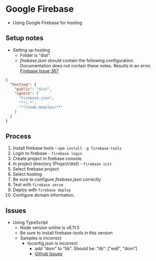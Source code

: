 # Google Firebase
* Using Google Firebase for hosting

## Setup notes
* Setting up hosting
	* Folder is "dist".
	* *firebase.json* should contain the following configuration. Documentation does not contain these notes. Results in an error. [Firebase Issue 367](https://github.com/firebase/firebase-tools/issues/367)
```json
{
  "hosting": {
    "public": "dist",
    "ignore": [
      "firebase.json",
      "**/.*",
      "**/node_modules/**"
    ]
  }
}
```
## Process
1. Install firebase tools - `npm install -g firebase-tools`
2. Login to firebase - `firebase login`
3. Create project in firebase console.
4. In project directory (Project/dist) - `firebase init`
5. Select firebase project
6. Select hosting
7. Be sure to configure *firebase.json* correctly
8. Test with `firebase serve`
9. Deploy with `firebase deploy`
10. Configure domain information.

## Issues
* Using TypeScript
    * Node version online is v6.11.5
    * Be sure to install firebase-tools in this version
    * Samples is incorrect
        * tsconfig.json is incorrect
            * add "dom" to "lib". Should be: "lib": ["es6", "dom"]
            * [Github Issues](https://github.com/firebase/functions-samples/issues/310)
